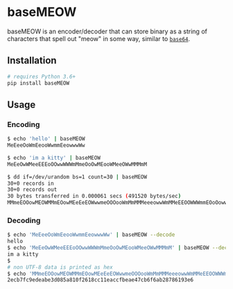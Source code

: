 # baseMEOW

baseMEOW is an encoder/decoder that can store binary as a string of characters that spell out "meow" in some way, similar to [`base64`](https://linux.die.net/man/1/base64).

## Installation

```bash
# requires Python 3.6+
pip install baseMEOW
```

## Usage

### Encoding

```bash
$ echo 'hello' | baseMEOW
MeEeeOoWmEeooWwmmEeowwwWw

$ echo 'im a kitty' | baseMEOW
MeEeOwWMeeEEEoOOwwWWWmMmeOoOwMEooWMeeOWwMMMmM

$ dd if=/dev/urandom bs=1 count=30 | baseMEOW
30+0 records in
30+0 records out
30 bytes transferred in 0.000061 secs (491520 bytes/sec)
MMmeEOOowMEOWMMmEOowMEeEeEOWwwmeOOOooWmMmMMMeeeowwWmMMeEEOOWWWmmEOoOowwmmeoOWMmMmeEooWMEEeoWwmeOoOoOWWwWWmeEEoOOwWmmeoOwW
```


### Decoding

```bash
$ echo 'MeEeeOoWmEeooWwmmEeowwwWw' | baseMEOW --decode
hello
$ echo 'MeEeOwWMeeEEEoOOwwWWWmMmeOoOwMEooWMeeOWwMMMmM' | baseMEOW --decode
im a kitty
$
# non UTF-8 data is printed as hex
$ echo 'MMmeEOOowMEOWMMmEOowMEeEeEOWwwmeOOOooWmMmMMMeeeowwWmMMeEEOOWWWmmEOoOowwmmeoOWMmMmeEooWMEEeoWwmeOoOoOWWwWWmeEEoOOwWmmeoOwW' | baseMEOW --decode
2ecb7fc9edeabe3d085a810f2618cc11eaccfbeae47cb6f6ab28786193e6
```